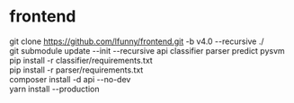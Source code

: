 # frontend
git clone https://github.com/lfunny/frontend.git -b v4.0 --recursive ./  
git submodule update --init --recursive api classifier parser predict pysvm  
pip install -r classifier/requirements.txt  
pip install -r parser/requirements.txt  
composer install -d api --no-dev  
yarn install --production  
